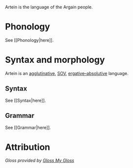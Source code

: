 Artein is the language of the Argain people.
# Phonology
See [[Phonology|here]].
# Syntax and morphology
Artein is an [agglutinative](https://en.wikipedia.org/wiki/Agglutinative_language), [SOV](https://en.wikipedia.org/wiki/Subject%E2%80%93object%E2%80%93verb_word_order), [ergative–absolutive](https://en.wikipedia.org/wiki/Ergative%E2%80%93absolutive_alignment) language.
## Syntax
See [[Syntax|here]].
## Grammar
See [[Grammar|here]].
# Attribution
<i class='gmg-ack'>Gloss provided by <a href='https://neonnaut.github.io/'>Gloss My Gloss</a></i>